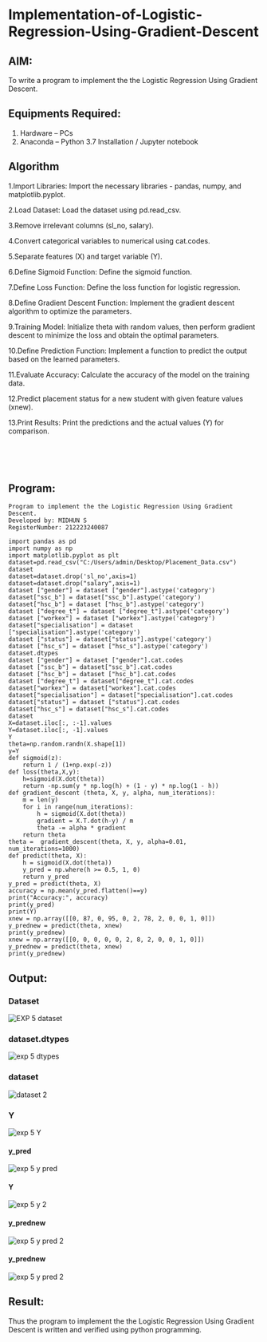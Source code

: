 # Implementation-of-Logistic-Regression-Using-Gradient-Descent

## AIM:
To write a program to implement the the Logistic Regression Using Gradient Descent.

## Equipments Required:
1. Hardware – PCs
2. Anaconda – Python 3.7 Installation / Jupyter notebook

## Algorithm
1.Import Libraries: Import the necessary libraries - pandas, numpy, and matplotlib.pyplot.

2.Load Dataset: Load the dataset using pd.read_csv.

3.Remove irrelevant columns (sl_no, salary).

4.Convert categorical variables to numerical using cat.codes.

5.Separate features (X) and target variable (Y).

6.Define Sigmoid Function: Define the sigmoid function.

7.Define Loss Function: Define the loss function for logistic regression.

8.Define Gradient Descent Function: Implement the gradient descent algorithm to optimize the parameters.

9.Training Model: Initialize theta with random values, then perform gradient descent to minimize the loss and obtain the optimal parameters.

10.Define Prediction Function: Implement a function to predict the output based on the learned parameters.

11.Evaluate Accuracy: Calculate the accuracy of the model on the training data.

12.Predict placement status for a new student with given feature values (xnew).

13.Print Results: Print the predictions and the actual values (Y) for comparison.


<br><br><br>

## Program:
```
Program to implement the the Logistic Regression Using Gradient Descent.
Developed by: MIDHUN S
RegisterNumber: 212223240087

import pandas as pd
import numpy as np
import matplotlib.pyplot as plt
dataset=pd.read_csv("C:/Users/admin/Desktop/Placement_Data.csv")
dataset
dataset=dataset.drop('sl_no',axis=1)
dataset=dataset.drop("salary",axis=1)
dataset ["gender"] = dataset ["gender"].astype('category')
dataset["ssc_b"] = dataset["ssc_b"].astype('category')
dataset["hsc_b"] = dataset ["hsc_b"].astype('category')
dataset ["degree_t"] = dataset ["degree_t"].astype('category')
dataset ["workex"] = dataset ["workex"].astype('category')
dataset["specialisation"] = dataset ["specialisation"].astype('category')
dataset ["status"] = dataset["status"].astype('category')
dataset ["hsc_s"] = dataset ["hsc_s"].astype('category')
dataset.dtypes
dataset ["gender"] = dataset ["gender"].cat.codes
dataset ["ssc_b"] = dataset["ssc_b"].cat.codes
dataset ["hsc_b"] = dataset ["hsc_b"].cat.codes
dataset ["degree_t"] = dataset["degree_t"].cat.codes
dataset["workex"] = dataset["workex"].cat.codes
dataset["specialisation"] = dataset["specialisation"].cat.codes
dataset["status"] = dataset ["status"].cat.codes
dataset["hsc_s"] = dataset["hsc_s"].cat.codes
dataset
X=dataset.iloc[:, :-1].values
Y=dataset.iloc[:, -1].values
Y
theta=np.random.randn(X.shape[1])
y=Y
def sigmoid(z):
    return 1 / (1+np.exp(-z))
def loss(theta,X,y):
    h=sigmoid(X.dot(theta))
    return -np.sum(y * np.log(h) + (1 - y) * np.log(1 - h))
def gradient_descent (theta, X, y, alpha, num_iterations):
    m = len(y)
    for i in range(num_iterations):
        h = sigmoid(X.dot(theta))
        gradient = X.T.dot(h-y) / m
        theta -= alpha * gradient
    return theta
theta =  gradient_descent(theta, X, y, alpha=0.01, num_iterations=1000)
def predict(theta, X): 
    h = sigmoid(X.dot(theta))
    y_pred = np.where(h >= 0.5, 1, 0)
    return y_pred
y_pred = predict(theta, X)
accuracy = np.mean(y_pred.flatten()==y)
print("Accuracy:", accuracy)
print(y_pred)
print(Y)
xnew = np.array([[0, 87, 0, 95, 0, 2, 78, 2, 0, 0, 1, 0]]) 
y_prednew = predict(theta, xnew) 
print(y_prednew)
xnew = np.array([[0, 0, 0, 0, 0, 2, 8, 2, 0, 0, 1, 0]]) 
y_prednew = predict(theta, xnew) 
print(y_prednew)
```


## Output:

### Dataset

![EXP 5 dataset](https://github.com/23003250/-Implementation-of-Logistic-Regression-Using-Gradient-Descent/assets/139331462/9b076906-d52f-4c8d-83d9-0155b55e49b2)

### dataset.dtypes

![exp 5 dtypes](https://github.com/23003250/-Implementation-of-Logistic-Regression-Using-Gradient-Descent/assets/139331462/e5508a88-6137-407e-8d44-4fe46ad5bff6)

### dataset

![dataset 2](https://github.com/23003250/-Implementation-of-Logistic-Regression-Using-Gradient-Descent/assets/139331462/aa88f9aa-acc4-4cc7-aa7b-196b89462ace)


### Y

![exp 5 Y](https://github.com/23003250/-Implementation-of-Logistic-Regression-Using-Gradient-Descent/assets/139331462/6ddf9b61-cb4c-4d68-b84d-35e587f7a571)

#### y_pred

![exp 5 y pred](https://github.com/23003250/-Implementation-of-Logistic-Regression-Using-Gradient-Descent/assets/139331462/aca1438c-fa44-418a-beca-e5285df943df)

#### Y

![exp 5 y 2](https://github.com/23003250/-Implementation-of-Logistic-Regression-Using-Gradient-Descent/assets/139331462/d4678ccd-2c8b-4fed-9b23-277abbe24112)

#### y_prednew

![exp 5 y pred 2](https://github.com/23003250/-Implementation-of-Logistic-Regression-Using-Gradient-Descent/assets/139331462/af74d211-62ee-48ea-ba62-4723adb6853b)

#### y_prednew

![exp 5 y pred 2](https://github.com/23003250/-Implementation-of-Logistic-Regression-Using-Gradient-Descent/assets/139331462/324b4488-61f9-4bd2-b99a-a493204563d5)

## Result:
Thus the program to implement the the Logistic Regression Using Gradient Descent is written and verified using python programming.

